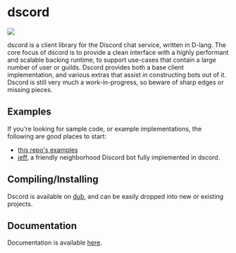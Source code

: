 # dscord

![](https://travis-ci.org/b1naryth1ef/dscord.svg?branch=master)

dscord is a client library for the Discord chat service, written in D-lang. The core focus of dscord is to provide a clean interface with a highly performant and scalable backing runtime, to support use-cases that contain a large number of user or guilds. Dscord provides both a base client implementation, and various extras that assist in constructing bots out of it. Dscord is still very much a work-in-progress, so beware of sharp edges or missing pieces.

## Examples
If you're looking for sample code, or example implementations, the following are good places to start:

- [this repo's examples](https://github.com/b1naryth1ef/dscord/tree/master/examples)
- [jeff](https://github.com/b1naryth1ef/jeff), a friendly neighborhood Discord bot fully implemented in dscord.


## Compiling/Installing
Dscord is available on [dub](https://code.dlang.org/packages/dscord), and can be easily dropped into new or existing projects.

## Documentation
Documentation is available [here](http://b1naryth1ef.github.io/dscord/).
